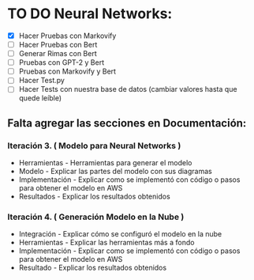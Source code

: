 # TO DO Neural Networks:

- [X] Hacer Pruebas con Markovify
- [ ] Hacer Pruebas con Bert
- [ ] Generar Rimas con Bert
- [ ] Pruebas con GPT-2 y Bert
- [ ] Pruebas con Markovify y Bert
- [ ] Hacer Test.py
- [ ] Hacer Tests con nuestra base de datos (cambiar valores hasta que quede leíble) 

## Falta agregar las secciones en Documentación:

### Iteración 3. ( Modelo para Neural Networks )
- Herramientas - Herramientas para generar el modelo
- Modelo - Explicar las partes del modelo con sus diagramas
- Implementación - Explicar como se implementó con código o pasos para obtener el modelo en AWS
- Resultados - Explicar los resultados obtenidos

### Iteración 4. ( Generación Modelo en la Nube )
- Integración - Explicar cómo se configuró el modelo en la nube 
- Herramientas - Explicar las herramientas más a fondo
- Implementación - Explicar como se implementó con código o pasos para obtener el modelo en AWS
- Resultado - Explicar los resultados obtenidos